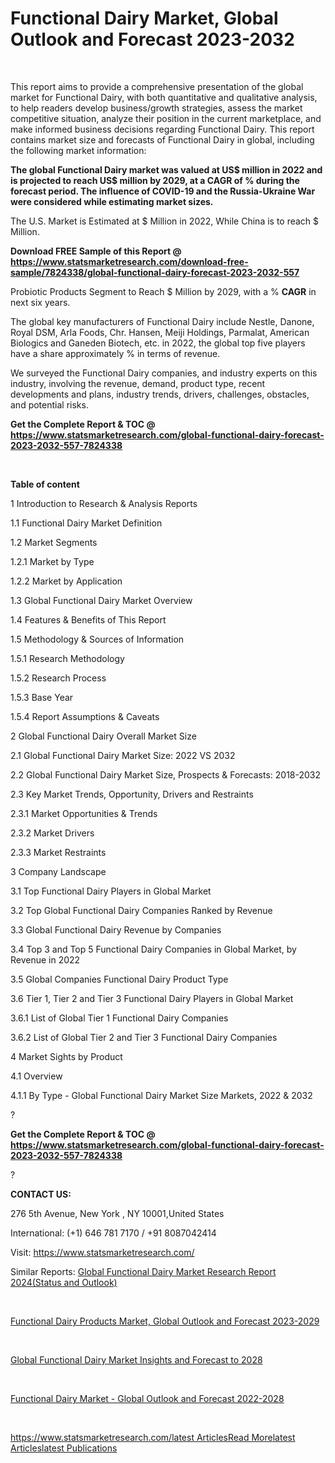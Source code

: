 <h1>Functional Dairy Market, Global Outlook and Forecast 2023-2032</h1><br/><p>This report aims to provide a comprehensive presentation of the global market for Functional Dairy, with both quantitative and qualitative analysis, to help readers develop business/growth strategies, assess the market competitive situation, analyze their position in the current marketplace, and make informed business decisions regarding Functional Dairy. This report contains market size and forecasts of Functional Dairy in global, including the following market information:</p>
 
 
 
 <p><strong>The global Functional Dairy market was valued at US$ million in 2022 and is projected to reach US$ million by 2029, at a <strong>CAGR</strong> of % during the forecast period. The influence of COVID-19 and the Russia-Ukraine War were considered while estimating market sizes.</strong></p>
 
 
 
 <p>The U.S. Market is Estimated at $ Million in 2022, While China is to reach $ Million.</p>
 
 
 
 <p><strong>Download FREE Sample of this Report @ <a href="https://www.statsmarketresearch.com/download-free-sample/7824338/global-functional-dairy-forecast-2023-2032-557">https://www.statsmarketresearch.com/download-free-sample/7824338/global-functional-dairy-forecast-2023-2032-557</a></strong></p>
 
 
 
 <p>Probiotic Products Segment to Reach $ Million by 2029, with a % <strong>CAGR</strong> in next six years.</p>
 
 
 
 <p>The global key manufacturers of Functional Dairy include Nestle, Danone, Royal DSM, Arla Foods, Chr. Hansen, Meiji Holdings, Parmalat, American Biologics and Ganeden Biotech, etc. in 2022, the global top five players have a share approximately % in terms of revenue.</p>
 
 
 
 <p>We surveyed the Functional Dairy companies, and industry experts on this industry, involving the revenue, demand, product type, recent developments and plans, industry trends, drivers, challenges, obstacles, and potential risks.</p>
 
 
 
 <div><b>Get the Complete Report & TOC @ <a href="https://www.statsmarketresearch.com/global-functional-dairy-forecast-2023-2032-557-7824338">https://www.statsmarketresearch.com/global-functional-dairy-forecast-2023-2032-557-7824338</a></b></div>
 
 
 
 <p><br />
 
 <b>Table of content</b></p>
 
 
 
 <p>1 Introduction to Research & Analysis Reports<br />
 
 1.1 Functional Dairy Market Definition<br />
 
 1.2 Market Segments<br />
 
 1.2.1 Market by Type<br />
 
 1.2.2 Market by Application<br />
 
 1.3 Global Functional Dairy Market Overview<br />
 
 1.4 Features & Benefits of This Report<br />
 
 1.5 Methodology & Sources of Information<br />
 
 1.5.1 Research Methodology<br />
 
 1.5.2 Research Process<br />
 
 1.5.3 Base Year<br />
 
 1.5.4 Report Assumptions & Caveats<br />
 
 2 Global Functional Dairy Overall Market Size<br />
 
 2.1 Global Functional Dairy Market Size: 2022 VS 2032<br />
 
 2.2 Global Functional Dairy Market Size, Prospects & Forecasts: 2018-2032<br />
 
 2.3 Key Market Trends, Opportunity, Drivers and Restraints<br />
 
 2.3.1 Market Opportunities & Trends<br />
 
 2.3.2 Market Drivers<br />
 
 2.3.3 Market Restraints<br />
 
 3 Company Landscape<br />
 
 3.1 Top Functional Dairy Players in Global Market<br />
 
 3.2 Top Global Functional Dairy Companies Ranked by Revenue<br />
 
 3.3 Global Functional Dairy Revenue by Companies<br />
 
 3.4 Top 3 and Top 5 Functional Dairy Companies in Global Market, by Revenue in 2022<br />
 
 3.5 Global Companies Functional Dairy Product Type<br />
 
 3.6 Tier 1, Tier 2 and Tier 3 Functional Dairy Players in Global Market<br />
 
 3.6.1 List of Global Tier 1 Functional Dairy Companies<br />
 
 3.6.2 List of Global Tier 2 and Tier 3 Functional Dairy Companies<br />
 
 4 Market Sights by Product<br />
 
 4.1 Overview<br />
 
 4.1.1 By Type - Global Functional Dairy Market Size Markets, 2022 & 2032<br />
 
 ? </p>
 
 
 
 <div><b>Get the Complete Report & TOC @ <a href="https://www.statsmarketresearch.com/global-functional-dairy-forecast-2023-2032-557-7824338">https://www.statsmarketresearch.com/global-functional-dairy-forecast-2023-2032-557-7824338</a></b></div>
 
 
 
 <p>? </p>
 
 
 
 <p><b>CONTACT US:</b><br />
 
 276 5th Avenue, New York , NY 10001,United States<br />
 
 International: (+1) 646 781 7170 / +91 8087042414<br />
 
 Visit: <a href="https://www.statsmarketresearch.com/">https://www.statsmarketresearch.com/</a><br />
 
 Similar Reports: <a href="https://www.statsmarketresearch.com/global-functional-dairy-forecast-2023-2032-557-7824338">Global Functional Dairy Market Research Report 2024(Status and Outlook)</a><br />
 
 <br />
 
 <a href="https://www.statsmarketresearch.com/global-functional-dairy-forecast-2023-2032-557-7824338">Functional Dairy Products Market, Global Outlook and Forecast 2023-2029</a><br />
 
 <br />
 
 <a href="https://www.statsmarketresearch.com/global-functional-dairy-forecast-2023-2032-557-7824338">Global Functional Dairy Market Insights and Forecast to 2028</a><br />
 
 <br />
 
 <a href="https://www.statsmarketresearch.com/global-functional-dairy-forecast-2023-2032-557-7824338">Functional Dairy Market - Global Outlook and Forecast 2022-2028</a><br />
 
 <br />
 
 <a href="https://gyeongbokgung.com">https://www.statsmarketresearch.com/</a><a href="https://hallyeomaritime.com">latest Articles</a><a href="https://jingwansa.com">Read More</a><a href="https://nguoiviet.jp/">latest Articles</a><a href="https://www.intelmarketresearch.com/">latest Publications</a></p>